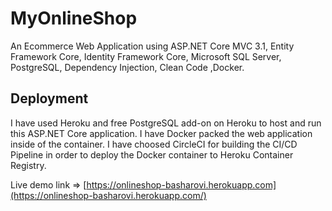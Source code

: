 # MyOnlineShop
An Ecommerce Web Application using ASP.NET Core MVC 3.1, Entity Framework Core, Identity Framework Core, Microsoft SQL Server, PostgreSQL, Dependency Injection, Clean Code ,Docker.

## Deployment
I have used Heroku and free PostgreSQL add-on on Heroku to host and run this ASP.NET Core application. I have Docker packed the web application inside of the container. I have choosed CircleCI for building the CI/CD Pipeline in order to deploy the Docker container to Heroku Container Registry.

Live demo link => [https://onlineshop-basharovi.herokuapp.com](https://onlineshop-basharovi.herokuapp.com/)
